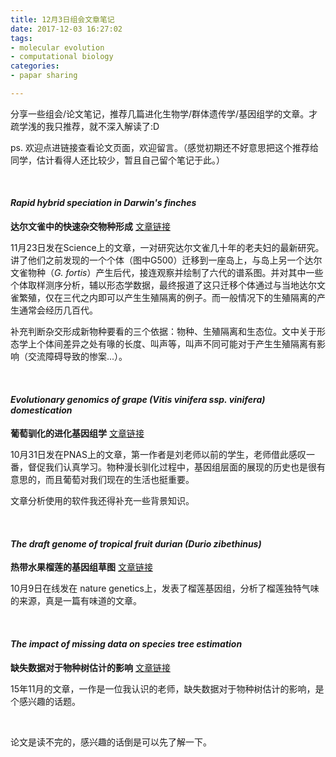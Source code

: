 ```yaml
---
title: 12月3日组会文章笔记
date: 2017-12-03 16:27:02
tags:
- molecular evolution
- computational biology
categories:
- papar sharing

---
```

分享一些组会/论文笔记，推荐几篇进化生物学/群体遗传学/基因组学的文章。才疏学浅的我只推荐，就不深入解读了:D
<!-- more -->

ps. 欢迎点进链接查看论文页面，欢迎留言。（感觉初期还不好意思把这个推荐给同学，估计看得人还比较少，暂且自己留个笔记于此。）


</br>


#### *Rapid hybrid speciation in Darwin's finches*
__达尔文雀中的快速杂交物种形成__ [文章链接](http://science.sciencemag.org/content/early/2017/11/20/science.aao4593)

11月23日发在Science上的文章，一对研究达尔文雀几十年的老夫妇的最新研究。讲了他们之前发现的一个个体（图中G500）迁移到一座岛上，与岛上另一个达尔文雀物种（*G. fortis*）产生后代，接连观察并绘制了六代的谱系图。并对其中一些个体取样测序分析，辅以形态学数据，最终报道了这只迁移个体通过与当地达尔文雀繁殖，仅在三代之内即可以产生生殖隔离的例子。而一般情况下的生殖隔离的产生通常会经历几百代。

补充判断杂交形成新物种要看的三个依据：物种、生殖隔离和生态位。文中关于形态学上个体间差异之处有喙的长度、叫声等，叫声不同可能对于产生生殖隔离有影响（交流障碍导致的惨案...）。


</br>


#### *Evolutionary genomics of grape (Vitis vinifera ssp. vinifera) domestication*
__葡萄驯化的进化基因组学__ [文章链接](http://www.pnas.org/content/114/44/11715)

10月31日发在PNAS上的文章，第一作者是刘老师以前的学生，老师借此感叹一番，督促我们认真学习。物种漫长驯化过程中，基因组层面的展现的历史也是很有意思的，而且葡萄对我们现在的生活也挺重要。

文章分析使用的软件我还得补充一些背景知识。

</br>

#### *The draft genome of tropical fruit durian (Durio zibethinus)*
__热带水果榴莲的基因组草图__ [文章链接](https://www.nature.com/articles/ng.3972)

10月9日在线发在 nature genetics上，发表了榴莲基因组，分析了榴莲独特气味的来源，真是一篇有味道的文章。

</br>

#### *The impact of missing data on species tree estimation*
__缺失数据对于物种树估计的影响__ [文章链接](https://academic.oup.com/mbe/article/33/3/838/2579490)

15年11月的文章，一作是一位我认识的老师，缺失数据对于物种树估计的影响，是个感兴趣的话题。

</br>

论文是读不完的，感兴趣的话倒是可以先了解一下。


